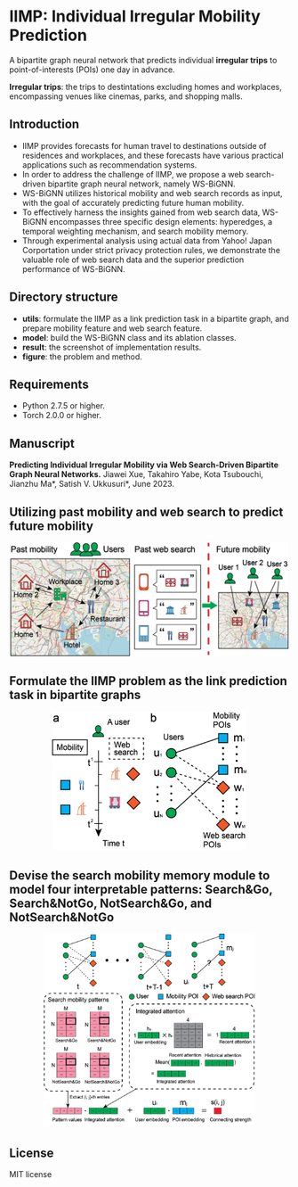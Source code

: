 # IIMP: Individual Irregular Mobility Prediction
A bipartite graph neural network that predicts individual **irregular trips** to point-of-interests (POIs) one day in advance.

**Irregular trips**: the trips to destintations excluding homes and workplaces, encompassing venues like cinemas, parks, and shopping malls.

## Introduction

* IIMP provides forecasts for human travel to destinations outside of residences and workplaces, and these forecasts have various practical applications such as recommendation systems.
* In order to address the challenge of IIMP, we propose a web search-driven bipartite graph neural network, namely WS-BiGNN.
* WS-BiGNN utilizes historical mobility and web search records as input, with the goal of accurately predicting future human mobility.
* To effectively harness the insights gained from web search data, WS-BiGNN encompasses three specific design elements: hyperedges, a temporal weighting mechanism, and search mobility memory.
* Through experimental analysis using actual data from Yahoo! Japan Corportation under strict privacy protection rules, we demonstrate the valuable role of web search data and the superior prediction performance of WS-BiGNN.


## Directory structure
* **utils**: formulate the IIMP as a link prediction task in a bipartite graph, and prepare mobility feature and web search feature.  
* **model**: build the WS-BiGNN class and its ablation classes.
* **result**: the screenshot of implementation results.
* **figure**: the problem and method.

## Requirements
* Python 2.7.5 or higher.
* Torch 2.0.0 or higher. 

## Manuscript
**Predicting Individual Irregular Mobility via Web Search-Driven Bipartite Graph Neural Networks.**
Jiawei Xue, Takahiro Yabe, Kota Tsubouchi, Jianzhu Ma\*, Satish V. Ukkusuri\*, June 2023.

## Utilizing past mobility and web search to predict future mobility

<p align="center">
  <img src="https://github.com/JiaweiXue/IIMP/blob/main/figure/fig_1_example.png" width="500">
</p>

## Formulate the IIMP problem as the link prediction task in bipartite graphs

<p align="center">
  <img src="https://github.com/JiaweiXue/IIMP/blob/main/figure/fig_2_network.png" width="350">
</p>

## Devise the search mobility memory module to model four interpretable patterns: Search&Go, Search&NotGo, NotSearch&Go, and NotSearch&NotGo

<p align="center">
  <img src="https://github.com/JiaweiXue/IIMP/blob/main/figure/fig_5_search_mobility.png" width="380">
</p>

## License
MIT license
